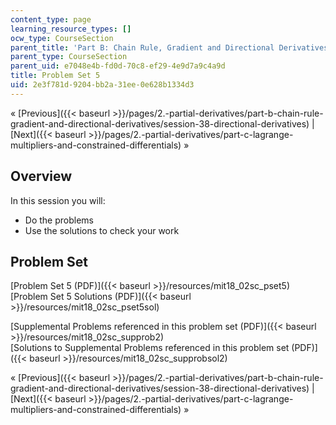 ```yaml
---
content_type: page
learning_resource_types: []
ocw_type: CourseSection
parent_title: 'Part B: Chain Rule, Gradient and Directional Derivatives'
parent_type: CourseSection
parent_uid: e7048e4b-fd0d-70c8-ef29-4e9d7a9c4a9d
title: Problem Set 5
uid: 2e3f781d-9204-bb2a-31ee-0e628b1334d3
---
```


« [Previous]({{< baseurl >}}/pages/2.-partial-derivatives/part-b-chain-rule-gradient-and-directional-derivatives/session-38-directional-derivatives) | [Next]({{< baseurl >}}/pages/2.-partial-derivatives/part-c-lagrange-multipliers-and-constrained-differentials) »

Overview
--------

In this session you will:

*   Do the problems
*   Use the solutions to check your work

Problem Set
-----------

[Problem Set 5 (PDF)]({{< baseurl >}}/resources/mit18_02sc_pset5)  
[Problem Set 5 Solutions (PDF)]({{< baseurl >}}/resources/mit18_02sc_pset5sol)

[Supplemental Problems referenced in this problem set (PDF)]({{< baseurl >}}/resources/mit18_02sc_supprob2)  
[Solutions to Supplemental Problems referenced in this problem set (PDF)]({{< baseurl >}}/resources/mit18_02sc_supprobsol2)

« [Previous]({{< baseurl >}}/pages/2.-partial-derivatives/part-b-chain-rule-gradient-and-directional-derivatives/session-38-directional-derivatives) | [Next]({{< baseurl >}}/pages/2.-partial-derivatives/part-c-lagrange-multipliers-and-constrained-differentials) »